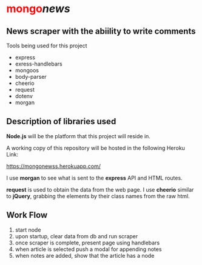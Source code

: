 <h1><font color="red">mongo</font><i>news</i></h1>

<h2>News scraper with the abiility to write comments</h2>

<p>Tools being used for this project</p>
<ul>
    <li>express</li>
    <li>exress-handlebars</li>
    <li>mongoos</li>
    <li>body-parser</li>
    <li>cheerio</li>
    <li>request</li>
    <li>dotenv</li>
    <li>morgan</li>
</ul>

<h2>Description of libraries used</h2>
<p><strong>Node.js</strong> will be the platform that this project will reside in.
</p>
<p>A working copy of this repository will be hosted in the following Heroku Link:</p>
<a href="https://mongonewss.herokuapp.com/">https://mongonewss.herokuapp.com/</a>
<p>I use <strong>morgan</strong> to see what is sent to the <strong>express</strong> API and HTML routes.</p>
<p><strong>request</strong> is used to obtain the data from the web page. I use <strong>cheerio</strong> similar to <strong>jQuery</strong>, grabbing the elements by their class names from the raw html.</p>
<break>
<h2>Work Flow</h2>
<ol>
<li>start node</li>
<li>upon startup, clear data from db and run scraper</li>
<li>once scraper is complete, present page using handlebars</li>
<li>when article is selected push a modal for appending notes</li>
<li>when notes are added, show that the article has a node</li>
</ol>